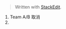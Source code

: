 


> Written with [StackEdit](https://stackedit.io/).

1. Team A/B 取消
2. 
<!--stackedit_data:
eyJoaXN0b3J5IjpbLTE4MTMyNzk2NDgsNzMwOTk4MTE2XX0=
-->